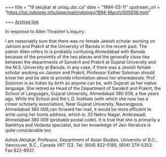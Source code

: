 +++
title = "19 aklujkar at unixg.ubc.ca"
date = "1994-03-11"
upstream_url = "https://list.indology.info/pipermail/indology/1994-March/000936.html"

+++
[Archive link](https://list.indology.info/pipermail/indology/1994-March/000936.html)

In response to Allen Thrasher's inquiry:

I am reasonably sure that there was no female Jewish scholar working on
Jainism and Prakrit at the University of Baroda in the recent past. The
patron Allen refers to is probably confusing Ahmedabad with Baroda because
of the proximity of the two places and the generally close ties between the
departments of Sanskrit and Prakrit at Gujarat University and the M.S.
University at Baroda. In any case, if there was a Jewish female scholar
working on Jainism and Prakrit, Professor Esther Soloman should know her
and be able to provide information about her whereabouts.  Prof. Solomon is
as Indian by birth as anyone can be, with Gujarati as her native language.
She retired as Head of the Department of Sanskrit and Prakrit, the School
of Languages, Gujarat University, Ahmedabad 380 009, a few years ago. While
the School and the L.D. Institute (with which she now has a closer
scholarly association), Near Gujarat University, Navrangpura, Ahmedabad 380
009,can forward her mail, it would be more efficient to write using her
home address, which is: 33 Nehru Nagar, Ambrawadi, Ahmedabad 380 009
(probable postal code). It is true that she is primarily a Samkhya and
Vedanta specialist, but her knowledge of Jain literature is quite
considerable too. 

Ashok Aklujkar, Professor, Department of Asian Studies, University of B.C.,
Vancouver, B.C., Canada V6T 1Z2. Tel: (604) 822-5185, (604) 274-5353. Fax
822-8937.






